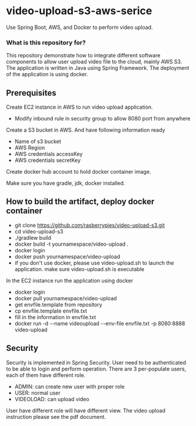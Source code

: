 # video-upload-s3-aws-serice #

Use Spring Boot, AWS, and Docker to perform video upload.

### What is this repository for? ###


This repository demonstrate how to integrate different software components to allow user upload video file to the cloud, mainly AWS S3. The application is written in Java using Spring Framework. The deployment of the application is using docker. 


## Prerequisites

Create EC2 instance in AWS to run video upload application.

* Modify inbound rule in security group to allow 8080 port from
anywhere



Create a S3 bucket in AWS. And have following information ready

* Name of s3 bucket
* AWS Region
* AWS credentials accessKey
* AWS credentials secretKey




Create docker hub account to hold docker container image.

Make sure you have gradle, jdk, docker installed. 



## How to build the artifact, deploy docker container

* git clone https://github.com/rasberrypies/video-upload-s3.git 
* cd video-upload-s3
* ./gradlew build
*  docker build -t yournamespace/video-upload .
*  docker login
*  docker push yournamespace/video-upload
*  if you don't use docker, please use video-upload.sh to launch the application. make sure video-upload.sh is executable 


In the EC2 instance run the application using docker
 
*  docker login
*  docker pull yournamespace/video-upload
*  get envfile.template from repository 
*  cp envfile.template envfile.txt
*  fill in the information in envfile.txt
*  docker run -d --name videoupload --env-file envfile.txt -p 8080:8888 video-upload


## Security

Security is implemented in Spring Security. User need to be authenticated to be able to login and perform operation. There are 3 per-populate users, each of them have different role.

* ADMIN: can create new user with proper role
* USER: normal user
* VIDEOLOAD: can upload video
 
User have different role will have different view. The video upload instruction please see the pdf document. 

